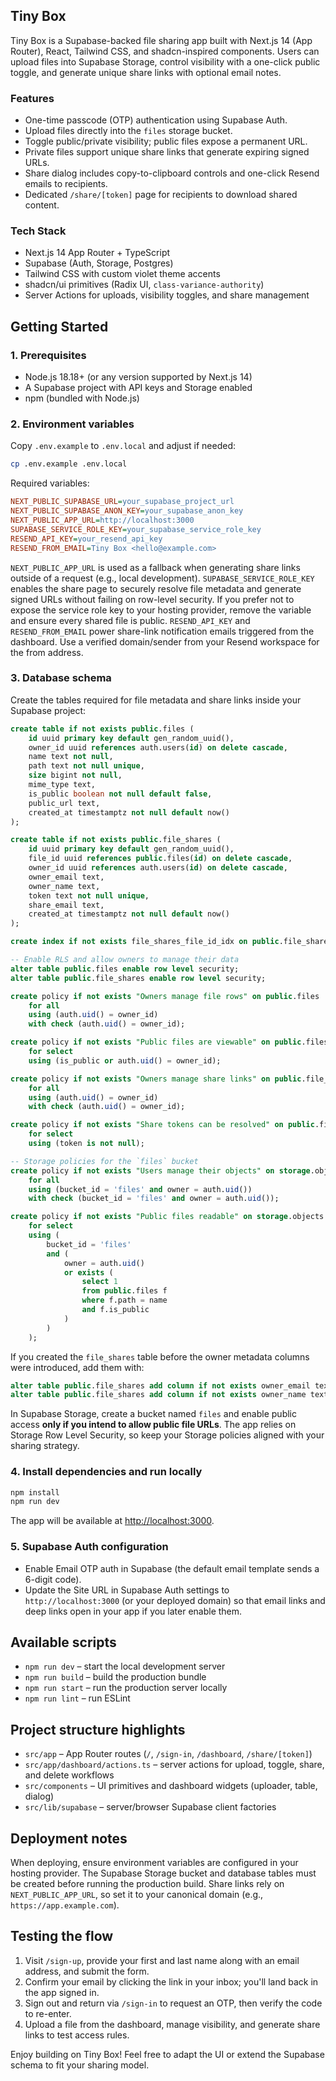 ## Tiny Box

Tiny Box is a Supabase-backed file sharing app built with Next.js 14 (App Router), React, Tailwind CSS, and shadcn-inspired components. Users can upload files into Supabase Storage, control visibility with a one-click public toggle, and generate unique share links with optional email notes.

### Features

- One-time passcode (OTP) authentication using Supabase Auth.
- Upload files directly into the `files` storage bucket.
- Toggle public/private visibility; public files expose a permanent URL.
- Private files support unique share links that generate expiring signed URLs.
- Share dialog includes copy-to-clipboard controls and one-click Resend emails to recipients.
- Dedicated `/share/[token]` page for recipients to download shared content.

### Tech Stack

- Next.js 14 App Router + TypeScript
- Supabase (Auth, Storage, Postgres)
- Tailwind CSS with custom violet theme accents
- shadcn/ui primitives (Radix UI, `class-variance-authority`)
- Server Actions for uploads, visibility toggles, and share management

## Getting Started

### 1. Prerequisites

- Node.js 18.18+ (or any version supported by Next.js 14)
- A Supabase project with API keys and Storage enabled
- npm (bundled with Node.js)

### 2. Environment variables

Copy `.env.example` to `.env.local` and adjust if needed:

```bash
cp .env.example .env.local
```

Required variables:

```ini
NEXT_PUBLIC_SUPABASE_URL=your_supabase_project_url
NEXT_PUBLIC_SUPABASE_ANON_KEY=your_supabase_anon_key
NEXT_PUBLIC_APP_URL=http://localhost:3000
SUPABASE_SERVICE_ROLE_KEY=your_supabase_service_role_key
RESEND_API_KEY=your_resend_api_key
RESEND_FROM_EMAIL=Tiny Box <hello@example.com>
```

`NEXT_PUBLIC_APP_URL` is used as a fallback when generating share links outside of a request (e.g., local development).
`SUPABASE_SERVICE_ROLE_KEY` enables the share page to securely resolve file metadata and generate signed URLs without failing on row-level security. If you prefer not to expose the service role key to your hosting provider, remove the variable and ensure every shared file is public.
`RESEND_API_KEY` and `RESEND_FROM_EMAIL` power share-link notification emails triggered from the dashboard. Use a verified domain/sender from your Resend workspace for the from address.

### 3. Database schema

Create the tables required for file metadata and share links inside your Supabase project:

```sql
create table if not exists public.files (
	id uuid primary key default gen_random_uuid(),
	owner_id uuid references auth.users(id) on delete cascade,
	name text not null,
	path text not null unique,
	size bigint not null,
	mime_type text,
	is_public boolean not null default false,
	public_url text,
	created_at timestamptz not null default now()
);

create table if not exists public.file_shares (
	id uuid primary key default gen_random_uuid(),
	file_id uuid references public.files(id) on delete cascade,
	owner_id uuid references auth.users(id) on delete cascade,
	owner_email text,
	owner_name text,
	token text not null unique,
	share_email text,
	created_at timestamptz not null default now()
);

create index if not exists file_shares_file_id_idx on public.file_shares(file_id);

-- Enable RLS and allow owners to manage their data
alter table public.files enable row level security;
alter table public.file_shares enable row level security;

create policy if not exists "Owners manage file rows" on public.files
	for all
	using (auth.uid() = owner_id)
	with check (auth.uid() = owner_id);

create policy if not exists "Public files are viewable" on public.files
	for select
	using (is_public or auth.uid() = owner_id);

create policy if not exists "Owners manage share links" on public.file_shares
	for all
	using (auth.uid() = owner_id)
	with check (auth.uid() = owner_id);

create policy if not exists "Share tokens can be resolved" on public.file_shares
	for select
	using (token is not null);

-- Storage policies for the `files` bucket
create policy if not exists "Users manage their objects" on storage.objects
	for all
	using (bucket_id = 'files' and owner = auth.uid())
	with check (bucket_id = 'files' and owner = auth.uid());

create policy if not exists "Public files readable" on storage.objects
	for select
	using (
		bucket_id = 'files'
		and (
			owner = auth.uid()
			or exists (
				select 1
				from public.files f
				where f.path = name
				and f.is_public
			)
		)
	);
```

If you created the `file_shares` table before the owner metadata columns were introduced, add them with:

```sql
alter table public.file_shares add column if not exists owner_email text;
alter table public.file_shares add column if not exists owner_name text;
```

In Supabase Storage, create a bucket named `files` and enable public access **only if you intend to allow public file URLs**. The app relies on Storage Row Level Security, so keep your Storage policies aligned with your sharing strategy.

### 4. Install dependencies and run locally

```bash
npm install
npm run dev
```

The app will be available at [http://localhost:3000](http://localhost:3000).

### 5. Supabase Auth configuration

- Enable Email OTP auth in Supabase (the default email template sends a 6-digit code).
- Update the Site URL in Supabase Auth settings to `http://localhost:3000` (or your deployed domain) so that email links and deep links open in your app if you later enable them.

## Available scripts

- `npm run dev` – start the local development server
- `npm run build` – build the production bundle
- `npm run start` – run the production server locally
- `npm run lint` – run ESLint

## Project structure highlights

- `src/app` – App Router routes (`/`, `/sign-in`, `/dashboard`, `/share/[token]`)
- `src/app/dashboard/actions.ts` – server actions for upload, toggle, share, and delete workflows
- `src/components` – UI primitives and dashboard widgets (uploader, table, dialog)
- `src/lib/supabase` – server/browser Supabase client factories

## Deployment notes

When deploying, ensure environment variables are configured in your hosting provider. The Supabase Storage bucket and database tables must be created before running the production build. Share links rely on `NEXT_PUBLIC_APP_URL`, so set it to your canonical domain (e.g., `https://app.example.com`).

## Testing the flow

1. Visit `/sign-up`, provide your first and last name along with an email address, and submit the form.
2. Confirm your email by clicking the link in your inbox; you&apos;ll land back in the app signed in.
3. Sign out and return via `/sign-in` to request an OTP, then verify the code to re-enter.
4. Upload a file from the dashboard, manage visibility, and generate share links to test access rules.

Enjoy building on Tiny Box! Feel free to adapt the UI or extend the Supabase schema to fit your sharing model.
